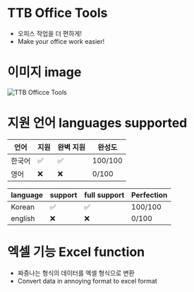 # TTB Office Tools
- 오피스 작업을 더 편하게!
- Make your office work easier!

# 이미지 image
![TTB Officce Tools](https://github.com/Error-ForestofMaking/TTB-Office-Tools/assets/128959567/18531598-4163-42ab-be6d-6a01ffb1b61c)

# 지원 언어 languages supported
| 언어 | 지원 | 완벽 지원 | 완성도 |
| - | - | - | - |
| 한국어 | ✅ | ✅ | 100/100 |
| 영어 | ❌ | ❌ | 0/100 |

| language | support | full support | Perfection |
| - | - | - | - |
| Korean | ✅ | ✅ | 100/100 |
| english | ❌ | ❌ | 0/100 |
  

# 엑셀 기능 Excel function
- 짜증나는 형식의 데이터를 엑셀 형식으로 변환
- Convert data in annoying format to excel format
